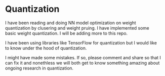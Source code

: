 # Quantization

I have been reading and doing NN model optimization on weight quantization by clusering and weight pruing.
I have implemented some basic weight quantization. I will be adding more to this repo.

I have been using libraries like TensorFlow for quantization but I would like to know under the hood of quantization.

I might have made some mistakes. If so, please comment and share so that I can fix it and nonethless we will both get to know something amazing about
ongoing research in quantization.
